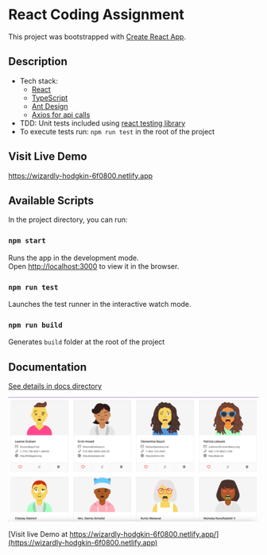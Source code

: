 # React Coding Assignment

This project was bootstrapped with [Create React App](https://github.com/facebook/create-react-app).

## Description 
* Tech stack: 
  - [React](https://reactjs.org/)
  - [TypeScript](https://www.typescriptlang.org/)
  - [Ant Design](https://ant.design/docs/react/introduce)
  - [Axios for api calls](https://www.npmjs.com/package/axios)
* TDD: Unit tests included using [react testing library](https://testing-library.com/docs/react-testing-library/intro/)
* To execute tests run: `npm run test` in the root of the project

## Visit Live Demo
https://wizardly-hodgkin-6f0800.netlify.app

## Available Scripts

In the project directory, you can run:

### `npm start`

Runs the app in the development mode.\
Open [http://localhost:3000](http://localhost:3000) to view it in the browser.

### `npm run test`
Launches the test runner in the interactive watch mode.

### `npm run build`

Generates `build` folder at the root of the project

## Documentation
[See details in docs directory](https://iruuzainc.notion.site/React-Coding-Assignment-d55c556b441a45c7b3cc57ce217e6e8b)

![Screenshot](docs/design-view.png)

[Visit live Demo at https://wizardly-hodgkin-6f0800.netlify.app/](https://wizardly-hodgkin-6f0800.netlify.app)
